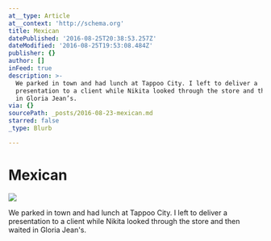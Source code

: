 ```yaml
---
at__type: Article
at__context: 'http://schema.org'
title: Mexican
datePublished: '2016-08-25T20:38:53.257Z'
dateModified: '2016-08-25T19:53:08.484Z'
publisher: {}
author: []
inFeed: true
description: >-
  We parked in town and had lunch at Tappoo City. I left to deliver a
  presentation to a client while Nikita looked through the store and then waited
  in Gloria Jean’s.
via: {}
sourcePath: _posts/2016-08-23-mexican.md
starred: false
_type: Blurb

---
```

# Mexican
![](https://the-grid-user-content.s3-us-west-2.amazonaws.com/d1820f7f-789d-4517-80ef-bd55193daa64.jpg)

We parked in town and had lunch at Tappoo City. I left to deliver a presentation to a client while Nikita looked through the store and then waited in Gloria Jean's.